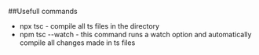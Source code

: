 ##Usefull commands
- npx tsc - compile all ts files in the directory
- npm tsc --watch - this command runs a watch option and automatically compile all changes made in ts files 